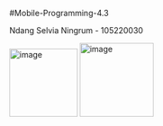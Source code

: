 #Mobile-Programming-4.3

Ndang Selvia Ningrum - 105220030

<img width="121" alt="image" src="https://github.com/nslv8/Mobile-Programming-4.3/assets/101075703/a9f1a4b7-136e-434d-b49a-756cb001b47d">
<img width="131" alt="image" src="https://github.com/nslv8/Mobile-Programming-4.3/assets/101075703/a7483d9a-a8f3-4184-a527-766a56830ac9">

